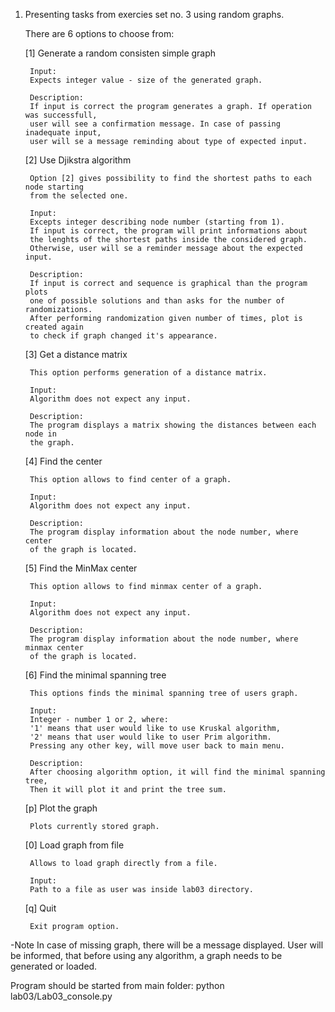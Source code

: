 1. Presenting tasks from exercies set no. 3 using random graphs.
   
	There are 6 options to choose from:
   
	[1] Generate a random consisten simple graph
   
        Input:
        Expects integer value - size of the generated graph.
                
        Description:
        If input is correct the program generates a graph. If operation was successfull,
        user will see a confirmation message. In case of passing inadequate input,
        user will se a message reminding about type of expected input.
   
    [2] Use Djikstra algorithm

        Option [2] gives possibility to find the shortest paths to each node starting
        from the selected one.
        
        Input:
        Excepts integer describing node number (starting from 1).
        If input is correct, the program will print informations about
        the lenghts of the shortest paths inside the considered graph.
        Otherwise, user will se a reminder message about the expected input.

        Description:
        If input is correct and sequence is graphical than the program plots
        one of possible solutions and than asks for the number of randomizations.
        After performing randomization given number of times, plot is created again
        to check if graph changed it's appearance.

   [3] Get a distance matrix
        
        This option performs generation of a distance matrix.

        Input:
        Algorithm does not expect any input.
          
        Description:
        The program displays a matrix showing the distances between each node in 
        the graph.

    [4] Find the center
    
        This option allows to find center of a graph.
        
        Input:
        Algorithm does not expect any input.
        
        Description:
        The program display information about the node number, where center
        of the graph is located.

    [5] Find the MinMax center
    
        This option allows to find minmax center of a graph.
        
        Input: 
        Algorithm does not expect any input.

        Description: 
        The program display information about the node number, where minmax center
        of the graph is located.
        
    [6] Find the minimal spanning tree
    
        This options finds the minimal spanning tree of users graph.
        
        Input:
        Integer - number 1 or 2, where:
        '1' means that user would like to use Kruskal algorithm,
        '2' means that user would like to user Prim algorithm.
        Pressing any other key, will move user back to main menu.
        
        Description:
        After choosing algorithm option, it will find the minimal spanning tree,
        Then it will plot it and print the tree sum.

    [p] Plot the graph    
        
        Plots currently stored graph.
   
    [0] Load graph from file

        Allows to load graph directly from a file.

        Input:
        Path to a file as user was inside lab03 directory.
    
    [q] Quit
        
        Exit program option.
    
 -Note
   In case of missing graph, there will be a message displayed. User will be informed, that
   before using any algorithm, a graph needs to be generated or loaded.

 Program should be started from main folder: python lab03/Lab03_console.py
